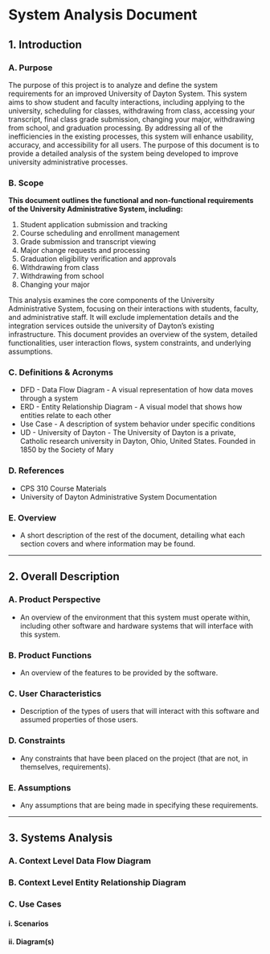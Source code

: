 # System Analysis Document

## 1. Introduction

### A. Purpose
The purpose of this project is to analyze and define the system requirements for an improved University of Dayton System. This system aims to show student and faculty interactions, including applying to the university, scheduling for classes, withdrawing from class, accessing your transcript, final class grade submission, changing your major, withdrawing from school, and graduation processing. By addressing all of the inefficiencies in the existing processes, this system will enhance usability, accuracy, and accessibility for all users. The purpose of this document is to provide a detailed analysis of the system being developed to improve university administrative processes. 


### B. Scope
**This document outlines the functional and non-functional requirements of the University Administrative System, including:**
  
1. Student application submission and tracking
2. Course scheduling and enrollment management
3. Grade submission and transcript viewing
4. Major change requests and processing
5. Graduation eligibility verification and approvals 
6. Withdrawing from class
7. Withdrawing from school
8. Changing your major 

This analysis examines the core components of the University Administrative System, focusing on their interactions with students, faculty, and administrative staff. It will exclude implementation details and the integration services outside the university of Dayton’s existing infrastructure. This document provides an overview of the system, detailed functionalities, user interaction flows, system constraints, and underlying assumptions.


### C. Definitions & Acronyms

- DFD - Data Flow Diagram - A visual representation of how data moves through a system
- ERD - Entity Relationship Diagram - A visual model that shows how entities relate to each other
- Use Case - A description of system behavior under specific conditions 
- UD - University of Dayton - The University of Dayton is a private, Catholic research university in Dayton, Ohio, United States. Founded in 1850 by the Society of Mary


### D. References
- CPS 310 Course Materials
- University of Dayton Administrative System Documentation

### E. Overview
- A short description of the rest of the document, detailing what each section covers and where information may be found.

---

## 2. Overall Description

### A. Product Perspective
- An overview of the environment that this system must operate within, including other software and hardware systems that will interface with this system.

### B. Product Functions
- An overview of the features to be provided by the software.

### C. User Characteristics
- Description of the types of users that will interact with this software and assumed properties of those users.

### D. Constraints
- Any constraints that have been placed on the project (that are not, in themselves, requirements).

### E. Assumptions
- Any assumptions that are being made in specifying these requirements.

---

## 3. Systems Analysis

### A. Context Level Data Flow Diagram

### B. Context Level Entity Relationship Diagram

### C. Use Cases
#### i. Scenarios
#### ii. Diagram(s)
